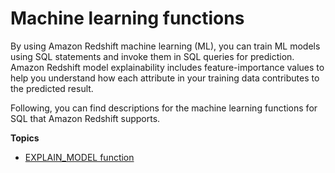 # Machine learning functions<a name="ml-function"></a>

By using Amazon Redshift machine learning \(ML\), you can train ML models using SQL statements and invoke them in SQL queries for prediction\. Amazon Redshift model explainability includes feature\-importance values to help you understand how each attribute in your training data contributes to the predicted result\.

Following, you can find descriptions for the machine learning functions for SQL that Amazon Redshift supports\.

**Topics**
+ [EXPLAIN\_MODEL function](r_explain_model_function.md)